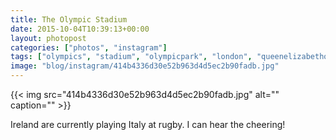 ```yaml
---
title: The Olympic Stadium
date: 2015-10-04T10:39:13+00:00
layout: photopost
categories: ["photos", "instagram"]
tags: ["olympics", "stadium", "olympicpark", "london", "queenelizabetholympicpark", "rugby", "rugbyworldcup"]
image: "blog/instagram/414b4336d30e52b963d4d5ec2b90fadb.jpg"
---
```


{{< img src="414b4336d30e52b963d4d5ec2b90fadb.jpg" alt="" caption="" >}}


Ireland are currently playing Italy at rugby. I can hear the cheering!
